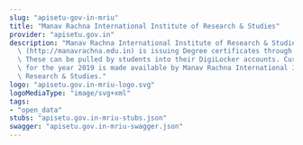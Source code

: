 ```yaml
---
slug: "apisetu-gov-in-mriu"
title: "Manav Rachna International Institute of Research & Studies"
provider: "apisetu.gov.in"
description: "Manav Rachna International Institute of Research & Studies, Faridabad\
  \ (http://manavrachna.edu.in) is issuing Degree certificates through DigiLocker.\
  \ These can be pulled by students into their DigiLocker accounts. Currently, data\
  \ for the year 2019 is made available by Manav Rachna International Institute of\
  \ Research & Studies."
logo: "apisetu.gov.in-mriu-logo.svg"
logoMediaType: "image/svg+xml"
tags:
- "open_data"
stubs: "apisetu.gov.in-mriu-stubs.json"
swagger: "apisetu.gov.in-mriu-swagger.json"
---
```

